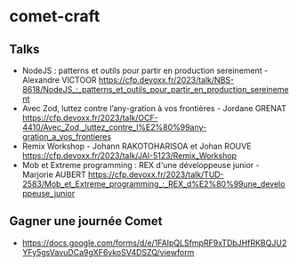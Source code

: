 # comet-craft

## Talks 

- NodeJS : patterns et outils pour partir en production sereinement - Alexandre VICTOOR
https://cfp.devoxx.fr/2023/talk/NBS-8618/NodeJS_:_patterns_et_outils_pour_partir_en_production_sereinement
- Avec Zod, luttez contre l’any-gration à vos frontières - Jordane GRENAT
https://cfp.devoxx.fr/2023/talk/OCF-4410/Avec_Zod,_luttez_contre_l%E2%80%99any-gration_a_vos_frontieres
- Remix Workshop -  Johann RAKOTOHARISOA et Johan ROUVE
https://cfp.devoxx.fr/2023/talk/JAI-5123/Remix_Workshop
- Mob et Extreme programming : REX d'une développeuse junior - Marjorie AUBERT
https://cfp.devoxx.fr/2023/talk/TUD-2583/Mob_et_Extreme_programming_:_REX_d%E2%80%99une_developpeuse_junior

## Gagner une journée Comet
- https://docs.google.com/forms/d/e/1FAIpQLSfmpRF9xTDbJHfRKBQJU2YFy5gsVavuDCa9gXF6vkoSV4DSZQ/viewform